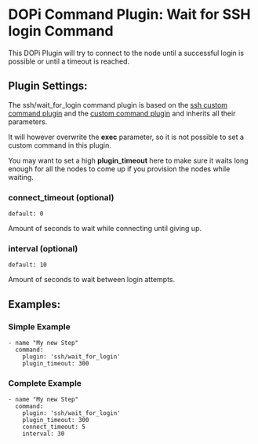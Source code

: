 # DOPi Command Plugin: Wait for SSH login Command

This DOPi Plugin will try to connect to the node until a successful login
is possible or until a timeout is reached.

## Plugin Settings:

The ssh/wait_for_login command plugin is based on the
[ssh custom command plugin](doc/plugins/ssh/custom.md) and the
[custom command plugin](doc/plugins/custom.md) and inherits all their
parameters.

It will however overwrite the **exec** parameter, so it is not possible to
set a custom command in this plugin.

You may want to set a high **plugin_timeout** here to make sure it waits
long enough for all the nodes to come up if you provision the nodes while
waiting.

### connect_timeout (optional)

`default: 0`

Amount of seconds to wait while connecting until giving up.

### interval (optional)

`default: 10`

Amount of seconds to wait between login attempts.

## Examples:

### Simple Example

    - name "My new Step"
      command:
        plugin: 'ssh/wait_for_login'
        plugin_timeout: 300


### Complete Example

    - name "My new Step"
      command:
        plugin: 'ssh/wait_for_login'
        plugin_timeout: 300
        connect_timeout: 5
        interval: 30
